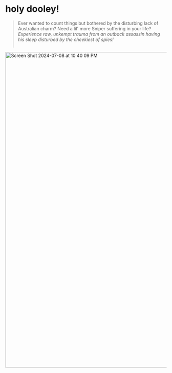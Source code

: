# holy dooley!
> Ever wanted to count things but bothered by the disturbing lack of Australian charm? Need a lil' more Sniper suffering in your life?
> _Experience raw, unkempt trauma from an outback assassin having his sleep disturbed by the cheekiest of spies!_
<br><br>
<img width="984" alt="Screen Shot 2024-07-08 at 10 40 09 PM" src="https://github.com/pocketrice/holy-dooley/assets/79682953/01aa7651-74ee-425a-8bec-daeced41d995">
